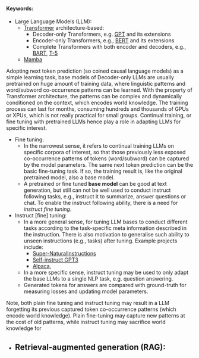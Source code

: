 #### Keywords:
- Large Language Models (LLM): 
	- [Transformer](https://arxiv.org/abs/1706.03762) architecture-based:
		- Decoder-only Transformers, e.g. [GPT](https://paperswithcode.com/paper/improving-language-understanding-by) and its extensions
		- Encoder-only Transformers, e.g., [BERT](https://arxiv.org/abs/1810.04805) and its extensions
		- Complete Transformers with both encoder and decoders, e.g., [BART](https://arxiv.org/abs/1910.13461), [T-5](https://arxiv.org/abs/1910.10683)
	- [Mamba](https://arxiv.org/abs/2312.00752)
	
Adopting next token prediction (so coined causal language models) as a simple learning task, base models of Decoder-only LLMs are usually pretrained on huge amount of  training data, where linguistic patterns and word/subword co-occurrence patterns can be learned. With the property of Transformer architecture, the patterns can be complex and dynamically conditioned on the context, which encodes world knowledge. The training process can last for months, consuming hundreds and thousands of GPUs or XPUs, which is not really practical for small groups.   Continual training, or fine tuning with pretrained LLMs hence play a role in adapting LLMs for specific interest. 
- Fine tuning:
	- In the narrowest sense, it refers to continual training LLMs on specific corpora of interest, so that those previously less exposed co-occurrence patterns of tokens (word/subword) can be captured by the model parameters. The same next token prediction can be the basic fine-tuning task. If so, the training result is, like the original pretrained model, also a base model. 
	- A pretrained or fine tuned __base model__ can be good at text generation, but still can not be well used to conduct instruct following tasks, e.g., instruct it to summarize, answer questions or chat. To enable the instruct following ability, there is a need for _instruct fine tuning_.    
- Instruct [fine] tuning:
	- In a more general sense, for tuning LLM bases to conduct different tasks according to the task-specific meta information described in the instruction. There is also motivation to generalise such ability to unseen instructions (e.g., tasks) after tuning. Example projects include:
		- [Super-NaturalInstructions](https://arxiv.org/pdf/2204.07705.pdf)
		- [Self-instruct GPT3](https://arxiv.org/abs/2212.10560)
		- [Alpaca](https://crfm.stanford.edu/2023/03/13/alpaca.html), 
	- In a more specific sense, instruct tuning may be used to only adapt the base LLMs to a single NLP task, e.g. question answering.
	- Generated tokens for answers are compared with ground-truth for measuring losses and updating model parameters.   

Note, both plain fine tuning and instruct tuning may result in a LLM forgetting its previous captured token co-occurrence patterns (which encode world knowledge). Plain fine-tuning may capture new patterns at the cost of  old patterns, while instruct tuning may sacrifice world knowledge for 
 
- Retrieval-augmented generation (RAG):
	- 


<!--stackedit_data:
eyJoaXN0b3J5IjpbLTEwMDM0MTI3OTcsNzI3NDk4MDgzLC01Mz
cwNjU1NzcsLTQwMjEwODE3LC0xNjI3NDI4NywxODc4MDE1NzU2
LC0yMDg4NzQ2NjEyXX0=
-->